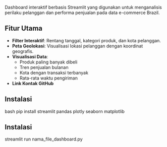 Dashboard interaktif berbasis Streamlit yang digunakan untuk menganalisis perilaku pelanggan dan performa penjualan pada data e-commerce Brazil.

## Fitur Utama

- **Filter Interaktif**: Rentang tanggal, kategori produk, dan kota pelanggan.
- **Peta Geolokasi**: Visualisasi lokasi pelanggan dengan koordinat geografis.
- **Visualisasi Data**:
  - Produk paling banyak dibeli
  - Tren penjualan bulanan
  - Kota dengan transaksi terbanyak
  - Rata-rata waktu pengiriman
- **Link Kontak GitHub**

##  Instalasi

bash
pip install streamlit pandas plotly seaborn matplotlib


##  Instalasi
streamlit run nama_file_dashboard.py
